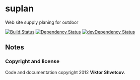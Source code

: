 # suplan
Web site supply planing for outdoor

[![Build Status](https://travis-ci.org/vikshv/suplan.svg?branch=master)](https://travis-ci.org/vikshv/suplan)
[![Dependency Status](https://david-dm.org/vikshv/suplan.svg?theme=shields.io)](https://david-dm.org/vikshv/suplan)
[![devDependency Status](https://david-dm.org/vikshv/suplan/dev-status.svg?theme=shields.io)](https://david-dm.org/vikshv/restarter#info=devDependencies)

## Notes

### Copyright and license
Code and documentation copyright 2012 **Viktor Shvetcov**.
